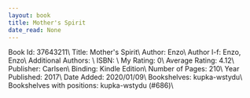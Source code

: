 ```yaml
---
layout: book
title: Mother's Spirit
date_read: None
---
```


Book Id: 37643211\ 
Title: Mother's Spirit\ 
Author: Enzo\ 
Author l-f: Enzo, Enzo\ 
Additional Authors: \ 
ISBN: \ 
My Rating: 0\ 
Average Rating: 4.12\ 
Publisher: Carlsen\ 
Binding: Kindle Edition\ 
Number of Pages: 210\ 
Year Published: 2017\ 
Date Added: 2020/01/09\ 
Bookshelves: kupka-wstydu\ 
Bookshelves with positions: kupka-wstydu (#686)\ 

